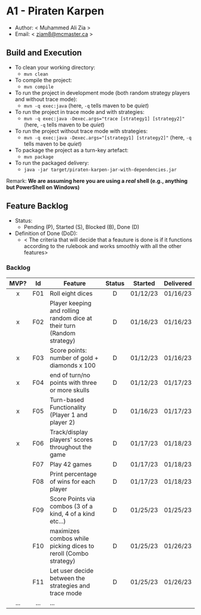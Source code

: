 # A1 - Piraten Karpen

-   Author: < Muhammed Ali Zia >
-   Email: < ziam8@mcmaster.ca >

## Build and Execution

-   To clean your working directory:
    -   `mvn clean`
-   To compile the project:
    -   `mvn compile`
-   To run the project in development mode (both random strategy players and without trace mode):
    -   `mvn -q exec:java` (here, `-q` tells maven to be _quiet_)
-   To run the project in trace mode and with strategies:
    -   `mvn -q exec:java -Dexec.args="trace [strategy1] [strategy2]"` (here, `-q` tells maven to be _quiet_)
-   To run the project without trace mode with strategies:
    -   `mvn -q exec:java -Dexec.args="[strategy1] [strategy2]"` (here, `-q` tells maven to be _quiet_)
-   To package the project as a turn-key artefact:
    -   `mvn package`
-   To run the packaged delivery:
    -   `java -jar target/piraten-karpen-jar-with-dependencies.jar`

Remark: **We are assuming here you are using a _real_ shell (e.g., anything but PowerShell on Windows)**

## Feature Backlog

-   Status:
    -   Pending (P), Started (S), Blocked (B), Done (D)
-   Definition of Done (DoD):
    -   < The criteria that will decide that a feauture is done is if it functions according to the rulebook and works smoothly with all the other features>

### Backlog

| MVP? | Id  | Feature                                                                | Status | Started  | Delivered |
| :--: | :-: | ---------------------------------------------------------------------- | :----: | :------: | :-------: |
|  x   | F01 | Roll eight dices                                                       |   D    | 01/12/23 | 01/16/23  |
|  x   | F02 | Player keeping and rolling random dice at their turn (Random strategy) |   D    | 01/16/23 | 01/16/23  |
|  x   | F03 | Score points: number of gold + diamonds x 100                          |   D    | 01/12/23 | 01/16/23  |
|  x   | F04 | end of turn/no points with three or more skulls                        |   D    | 01/12/23 | 01/17/23  |
|  x   | F05 | Turn-based Functionality (Player 1 and player 2)                       |   D    | 01/16/23 | 01/17/23  |
|  x   | F06 | Track/display players' scores throughout the game                      |   D    | 01/17/23 | 01/18/23  |
|      | F07 | Play 42 games                                                          |   D    | 01/17/23 | 01/18/23  |
|      | F08 | Print percentage of wins for each player                               |   D    | 01/17/23 | 01/18/23  |
|      | F09 | Score Points via combos (3 of a kind, 4 of a kind etc...)              |   D    | 01/25/23 | 01/25/23  |
|      | F10 | maximizes combos while picking dices to reroll (Combo strategy)        |   D    | 01/25/23 | 01/26/23  |
|      | F11 | Let user decide between the strategies and trace mode                  |   D    | 01/25/23 | 01/26/23  |
| ...  | ... | ...                                                                    |
